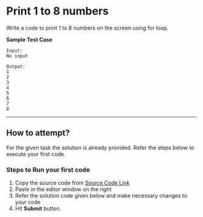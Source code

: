 # Print 1 to 8 numbers

Write a code to print 1 to 8 numbers on the screen using for loop.

**Sample Test Case**
```
Input:
No input

Output:
1
2
3
4
5
6
7
8
```
---
## How to attempt?
For the given task the solution is already provided. Refer the steps below to execute your first code.

### Steps to Run your first code
1. Copy the source code from [Source Code Link](https://raw.githubusercontent.com/Aartiarora22/Lab_assignments/main/P2/T1/Main.java)
2. Paste in the editor window on the right
3. Refer the solution code given below and make necessary changes to your code
4. Hit **Submit** button.


